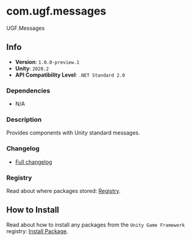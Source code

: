 # com.ugf.messages

UGF.Messages

## Info

- **Version**: `1.0.0-preview.1`
- **Unity**: `2020.2`
- **API Compatibility Level**: `.NET Standard 2.0`

### Dependencies

- N/A


### Description

Provides components with Unity standard messages.

### Changelog

- [Full changelog](changelog.md)

### Registry

Read about where packages stored: [Registry](https://github.com/unity-game-framework/organization/blob/main/docs/registry.md).

## How to Install

Read about how to install any packages from the `Unity Game Framework` registry: [Install Package](https://github.com/unity-game-framework/organization/blob/main/docs/install-packages.md).
